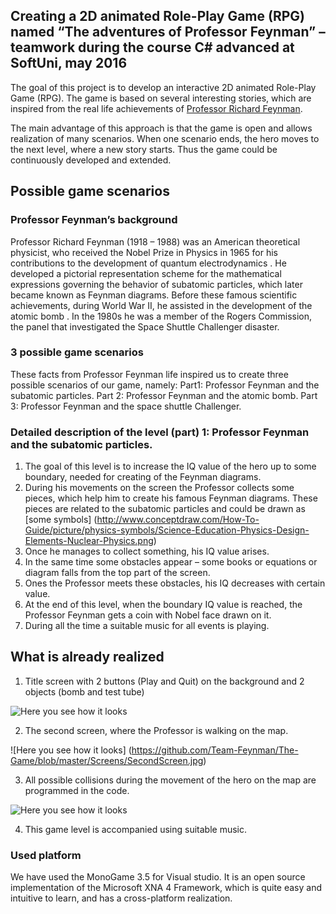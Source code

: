 ##   Creating a 2D animated Role-Play Game (RPG) named “The adventures of Professor Feynman” – teamwork during the course C# advanced at SoftUni, may 2016 

The goal of this project is to develop an interactive 2D animated Role-Play Game (RPG).  The game is based on several interesting stories, which are inspired from the real life achievements of [Professor Richard Feynman](https://en.wikipedia.org/wiki/Richard_Feynman). 

The main advantage of this approach is that the game is open and allows realization of many scenarios. When one scenario ends, the hero moves to the next level, where a new story starts. Thus the game could be continuously developed and extended. 

## Possible game scenarios 

### Professor Feynman’s background 

Professor Richard Feynman (1918 – 1988) was an American theoretical physicist, who received the Nobel Prize in Physics in 1965 for his contributions to the development of quantum electrodynamics . He developed a pictorial representation scheme for the mathematical expressions governing the behavior of subatomic particles, which later became known as Feynman diagrams. 
Before these famous scientific achievements, during World War II, he assisted in the development of the atomic bomb . 
In the 1980s he was a member of the Rogers Commission, the panel that investigated the Space Shuttle Challenger disaster.


### 3 possible game scenarios

These facts from Professor Feynman life inspired us to create three possible scenarios of our game, namely:
Part1: Professor Feynman and the subatomic particles. 
Part 2: Professor Feynman and the atomic bomb.
Part 3: Professor Feynman and the space shuttle Challenger.


### Detailed description of the level (part) 1: Professor Feynman and the subatomic particles.

1. The goal of this level is to increase the IQ value of the hero up to some boundary, needed for creating of the Feynman diagrams. 
2. During his movements on the screen the Professor collects some pieces, which help him to create his famous Feynman diagrams. These pieces are related to the subatomic particles and could be drawn as [some symbols] (http://www.conceptdraw.com/How-To-Guide/picture/physics-symbols/Science-Education-Physics-Design-Elements-Nuclear-Physics.png)
3. Once he manages to collect something, his IQ value arises. 
4. In the same time some obstacles appear – some books or equations or diagram falls from the top part of the screen. 
5. Ones the Professor meets these obstacles, his IQ decreases with certain value. 
6. At the end of this level, when the boundary IQ value is reached, the Professor Feynman gets a coin with Nobel face drawn on it. 
7. During all the time a suitable music for all events is playing. 


##  What is already realized

1. Title screen with 2 buttons (Play and Quit) on the background and 2 objects (bomb and test tube)

![Here you see how it looks](https://github.com/Team-Feynman/The-Game/blob/master/Screens/InitialScreen.jpg) 

2. The second screen, where the Professor is walking on the map. 

![Here you see how it looks] (https://github.com/Team-Feynman/The-Game/blob/master/Screens/SecondScreen.jpg)

3. All possible collisions during the movement of the hero on the map are programmed in the code. 

![Here you see how it looks](https://github.com/Team-Feynman/The-Game/blob/master/Screens/ThirdScreen.png)

4. This game level is accompanied using suitable music. 


### Used platform

We have used the MonoGame 3.5 for Visual studio.  It is an open source implementation of the Microsoft XNA 4 Framework, which is quite easy and intuitive to learn, and has a cross-platform realization. 


